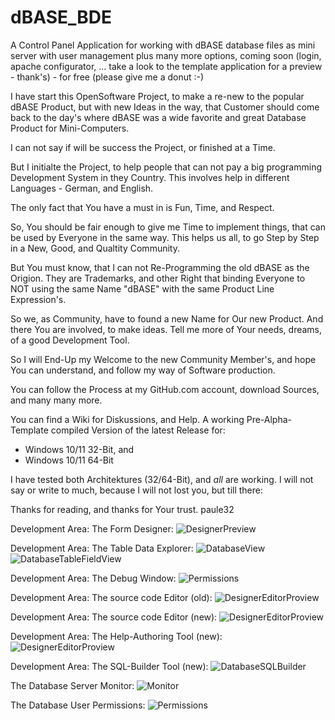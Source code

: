 # dBASE_BDE
A Control Panel Application for working with dBASE database files as mini server with
user management plus many more options, coming soon (login, apache configurator, ...
take a look to the template application for a preview - thank's) - for free
(please give me a donut :-)

I have start this OpenSoftware Project, to make a re-new to the popular dBASE Product,
but with new Ideas in the way, that Customer should come back to the day's where dBASE
was a wide favorite and great Database Product for Mini-Computers.

I can not say if will be success the Project, or finished at a Time.

But I initialte the Project, to help people that can not pay a big programming
Development System in they Country.
This involves help in different Languages - German, and English.

The only fact that You have a must in is Fun, Time, and Respect.

So, You should be fair enough to give me Time to implement things, that can
be used by Everyone in the same way.
This helps us all, to go Step by Step in a New, Good, and Qualtity Community.

But You must know, that I can not Re-Programming the old dBASE as the
Origion. They are Trademarks, and other Right that binding Everyone to NOT
using the same Name "dBASE" with the same Product Line Expression's.

So we, as Community, have to found a new Name for Our new Product.
And there You are involved, to make ideas.
Tell me more of Your needs, dreams, of a good Development Tool.

So I will End-Up my Welcome to the new Community Member's, and hope
You can understand, and follow my way of Software production.

You can follow the Process at my GitHub.com account, download Sources,
and many many more.

You can find a Wiki for Diskussions, and Help.
A working Pre-Alpha-Template compiled Version of the latest Release for:

* Windows 10/11 32-Bit, and
* Windows 10/11 64-Bit

I have tested both Architektures (32/64-Bit), and *all* are working.
I will not say or write to much, because I will not lost you, but till there:

Thanks for reading, and thanks for Your trust.
paule32 

Development Area: The Form Designer:
![DesignerPreview](src/screen.png)

Development Area: The Table Data Explorer:
![DatabaseView](src/screen2.png)
![DatabaseTableFieldView](src/screen3.png)

Development Area: The Debug Window:
![Permissions](src/screen7.png)

Development Area: The source code Editor (old):
![DesignerEditorProview](src/screen4.png)

Development Area: The source code Editor (new):
![DesignerEditorProview](src/screen8.png)

Development Area: The Help-Authoring Tool (new):
![DesignerEditorProview](src/screen9.png)

Development Area: The SQL-Builder Tool (new):
![DatabaseSQLBuilder](src/screen10.png)

The Database Server Monitor:
![Monitor](src/screen5.png)

The Database User Permissions:
![Permissions](src/screen6.png)